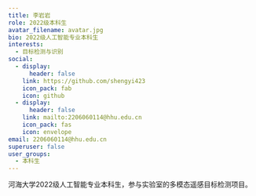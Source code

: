 ```yaml
---
title: 李岩岩
role: 2022级本科生
avatar_filename: avatar.jpg
bio: 2022级人工智能专业本科生
interests:
  - 目标检测与识别
social:
  - display:
      header: false
    link: https://github.com/shengyi423
    icon_pack: fab
    icon: github
  - display:
      header: false
    link: mailto:2206060114@hhu.edu.cn
    icon_pack: fas
    icon: envelope
email: 2206060114@hhu.edu.cn
superuser: false
user_groups:
  - 本科生
---
```

河海大学2022级人工智能专业本科生，参与实验室的多模态遥感目标检测项目。
